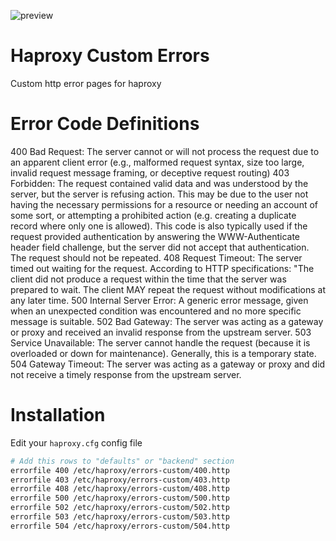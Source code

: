 ![preview](https://media.giphy.com/media/3ohhwfW9OgNMwDLZra/giphy.gif)

# Haproxy Custom Errors
Custom http error pages for haproxy

# Error Code Definitions
400 Bad Request:
	The server cannot or will not process the request due to an apparent client error (e.g., malformed request syntax, size too large, invalid request message framing, or deceptive request routing)
403 Forbidden:
	The request contained valid data and was understood by the server, but the server is refusing action. This may be due to the user not having the necessary permissions for a resource or needing an account of some sort, or attempting a prohibited action (e.g. creating a duplicate record where only one is allowed). This code is also typically used if the request provided authentication by answering the WWW-Authenticate header field challenge, but the server did not accept that authentication. The request should not be repeated.
408 Request Timeout:
	The server timed out waiting for the request. According to HTTP specifications: "The client did not produce a request within the time that the server was prepared to wait. The client MAY repeat the request without modifications at any later time.
500 Internal Server Error:
	A generic error message, given when an unexpected condition was encountered and no more specific message is suitable.
502 Bad Gateway:
	The server was acting as a gateway or proxy and received an invalid response from the upstream server.
503 Service Unavailable:
	The server cannot handle the request (because it is overloaded or down for maintenance). Generally, this is a temporary state.
504 Gateway Timeout:
	The server was acting as a gateway or proxy and did not receive a timely response from the upstream server.

# Installation
Edit your `haproxy.cfg` config file
```bash
# Add this rows to "defaults" or "backend" section
errorfile 400 /etc/haproxy/errors-custom/400.http
errorfile 403 /etc/haproxy/errors-custom/403.http
errorfile 408 /etc/haproxy/errors-custom/408.http
errorfile 500 /etc/haproxy/errors-custom/500.http
errorfile 502 /etc/haproxy/errors-custom/502.http
errorfile 503 /etc/haproxy/errors-custom/503.http
errorfile 504 /etc/haproxy/errors-custom/504.http
```
